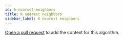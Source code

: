 ```yaml
---
id: k-nearest-neighbors
title: K nearest neighbors
sidebar_label: K nearest neighbors
---
```


[Open a pull request](https://github.com/AllAlgorithms/algorithms/tree/master/docs/k-nearest-neighbors.md) to add the content for this algorithm.